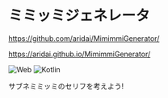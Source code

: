 # ミミッミジェネレータ

https://github.com/aridai/MimimmiGenerator/

https://aridai.github.io/MimimmiGenerator/

![Web](https://img.shields.io/static/v1?label=platform&message=Web&color=green)
![Kotlin](https://img.shields.io/static/v1?label=language&message=Kotlin&color=orange)

サブネミミッミのセリフを考えよう!
